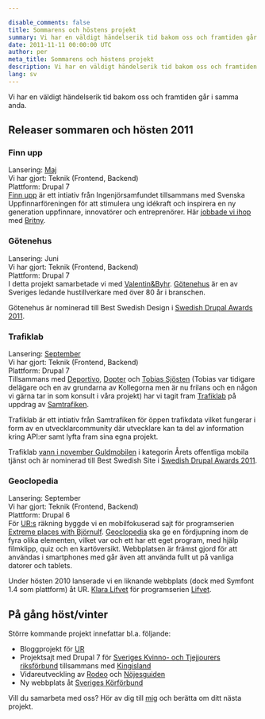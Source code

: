 ```yaml
---

disable_comments: false
title: Sommarens och höstens projekt
summary: Vi har en väldigt händelserik tid bakom oss och framtiden går i samma anda.
date: 2011-11-11 00:00:00 UTC
author: per
meta_title: Sommarens och höstens projekt
description: Vi har en väldigt händelserik tid bakom oss och framtiden går i samma anda.
lang: sv
---
```

<p>Vi har en väldigt händelserik tid bakom oss och framtiden går i samma anda.</p>
<h2>Releaser sommaren och hösten 2011</h2>
<h3>Finn upp</h3>
<p>Lansering: <a href="http://www.finnupp.se/blogg/valkommen-in-i-var-uppfinnarvarld">Maj</a><br>
Vi har gjort: Teknik (Frontend, Backend)<br>
Plattform: Drupal 7<br><a href="http://www.finnupp.se">Finn upp</a> är ett intiativ från Ingenjörsamfundet tillsammans med Svenska Uppfinnarföreningen för att stimulera ung idékraft och inspirera en ny generation uppfinnare, innovatörer och entreprenörer. Här <a href="http://britny.se/uppdrag/ny-hemsida-finn-upp">jobbade vi ihop</a> med <a href="http://www.britny.se">Britny</a>.</p>
<h3>Götenehus</h3>
<p>Lansering: Juni<br>
Vi har gjort: Teknik (Frontend, Backend)<br>
Plattform: Drupal 7<br>
I detta projekt samarbetade vi med <a href="http://www.valentin.se">Valentin&amp;Byhr</a>. <a href="http://www.gotenehus.se">Götenehus</a> är en av Sveriges ledande hustillverkare med över 80 år i branschen.</p>
<p>Götenehus är nominerad till Best Swedish Design i <a href="http://fall2011.drupalcamp.se/drupal-awards">Swedish Drupal Awards 2011</a>.</p>
<h3>Trafiklab</h3>
<p>Lansering: <a href="http://www.trafiklab.se/blogg/2011/sep/nu-lanserar-vi-trafiklabse">September</a><br>
Vi har gjort: Teknik (Frontend, Backend)<br>
Plattform: Drupal 7<br>
Tillsammans med <a href="http://www.deportivo.se">Deportivo</a>, <a href="http://www.dopter.se">Dopter</a> och <a href="http://www.tobiassjosten.net">Tobias Sjösten</a> (Tobias var tidigare delägare och en av grundarna av Kollegorna men är nu frilans och en någon vi gärna tar in som konsult i våra projekt) har vi tagit fram <a href="http://www.trafiklab.se">Trafiklab</a> på uppdrag av <a href="http://www.samtrafiken.se">Samtrafiken</a>.</p>
<p>Trafiklab är ett intiativ från Samtrafiken för öppen trafikdata vilket fungerar i form av en utvecklarcommunity där utvecklare kan ta del av information kring API:er samt lyfta fram sina egna projekt.</p>
<p>Trafiklab <a href="/node/12">vann i november Guldmobilen</a> i kategorin Årets offentliga mobila tjänst och är nominerad till Best Swedish Site i <a href="http://fall2011.drupalcamp.se/drupal-awards">Swedish Drupal Awards 2011</a>.</p>
<h3>Geoclopedia</h3>
<p>Lansering: September<br>
Vi har gjort: Teknik (Frontend, Backend)<br>
Plattform: Drupal 6<br>
För <a href="http://www.ur.se">UR:s</a> räkning byggde vi en mobilfokuserad sajt för programserien <a href="http://www.ur.se/id/164409">Extreme places with Björnulf</a>. <a href="http://www.geoclopedia.se">Geoclopedia</a> ska ge en fördjupning inom de fyra olika elementen, vilket var och ett har ett eget program, med hjälp filmklipp, quiz och en kartöversikt. Webbplatsen är främst gjord för att användas i smartphones med går även att använda fullt ut på vanliga datorer och tablets.</p>
<p>Under hösten 2010 lanserade vi en liknande webbplats (dock med Symfont 1.4 som plattform) åt UR. <a href="http://www.klaralifvet.se">Klara Lifvet</a> för programserien <a href="http://www.ur.se/id/159247">Lifvet</a>.</p>
<h2>På gång höst/vinter</h2>
<p>Större kommande projekt innefattar bl.a. följande:</p>
<ul><li>Bloggprojekt för <a href="http://www.ur.se">UR</a></li>
<li>Projektsajt med Drupal 7 för <a href="http://www.kvinnojouren.se/">Sveriges Kvinno- och Tjejjourers riksförbund</a> tillsammans med <a href="http://www.kingisland.se">Kingisland</a></li>
<li>Vidareutveckling av <a href="http://rodeo.net">Rodeo</a> och <a href="http://www.nojesguiden.se">Nöjesguiden</a></li>
<li>Ny webbplats åt <a href="http://www.sverigeskorforbund.se/">Sveriges Körförbund</a></li>
</ul><p>Vill du samarbeta med oss? Hör av dig till <a href="mailto:per@kollegorna.se">mig</a> och berätta om ditt nästa projekt.</p>
